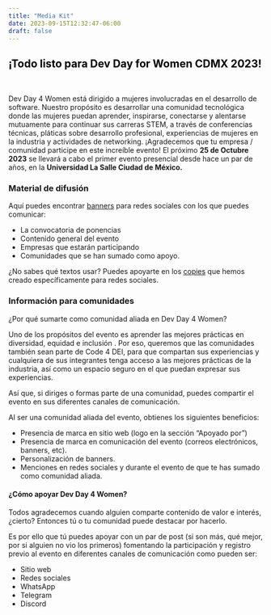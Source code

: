 ```yaml
---
title: "Media Kit"
date: 2023-09-15T12:32:47-06:00
draft: false
---
```


<h2 class="text-center" style="color: black;">¡Todo listo para Dev Day for Women CDMX 2023!</h2>

<br>

Dev Day 4 Women está dirigido a mujeres involucradas en el desarrollo de software.
Nuestro propósito es desarrollar una comunidad tecnológica donde las mujeres puedan aprender, inspirarse, conectarse y alentarse mutuamente para continuar sus carreras STEM, a través de conferencias técnicas, pláticas sobre desarrollo profesional, experiencias de mujeres en la industria y actividades de networking.
¡Agradecemos que tu empresa / comunidad participe en este increíble evento! El próximo **25 de Octubre 2023** se llevará a cabo el primer evento presencial desde hace un par de años, en la **Universidad La Salle Ciudad de México.**


### Material de difusión

Aquí puedes encontrar [banners](https://drive.google.com/drive/folders/1aWJTcjCH5BOwzeKxz-wz1kNeex504XdN?usp=share_link) para redes sociales con los que puedes comunicar:

* La convocatoria de ponencias
* Contenido general del evento
* Empresas que estarán participando
* Comunidades que se han sumado como apoyo.

¿No sabes qué textos usar? Puedes apoyarte en los [copies](https://docs.google.com/document/d/1JAKMniU-R4r1GUymllgwH3cIKBfxzeSdQEJPzN7q2BY/edit?usp=sharing) que hemos creado específicamente para redes sociales.

### Información para comunidades

¿Por qué sumarte como comunidad aliada en Dev Day 4 Women?

Uno de los propósitos del evento es aprender las mejores prácticas en diversidad, equidad e inclusión . Por eso, queremos que las comunidades también sean parte de Code 4 DEI, para que compartan sus experiencias y cualquiera de sus integrantes tenga acceso a las mejores prácticas de la industria, así como un espacio seguro en el que puedan expresar sus experiencias.

Así que, si diriges o formas parte de una comunidad, puedes compartir el evento en sus diferentes canales de comunicación.

Al ser una comunidad aliada del evento, obtienes los siguientes beneficios:

* Presencia de marca en sitio web (logo en la sección “Apoyado por”)
* Presencia de marca en comunicación del evento (correos electrónicos, banners, etc).
* Personalización de banners.
* Menciones en redes sociales y durante el evento de que te has sumado como comunidad aliada.

#### ¿Cómo apoyar Dev Day 4 Women?

Todos agradecemos cuando alguien comparte contenido de valor e interés, ¿cierto? Entonces tú o tu comunidad puede destacar por hacerlo.

Es por ello que tú puedes apoyar con un par de post (si son más, qué mejor, por si alguien no vio los primeros) fomentando la participación y registro previo al evento en diferentes canales de comunicación como pueden ser:

* Sitio web
* Redes sociales
* WhatsApp
* Telegram
* Discord



